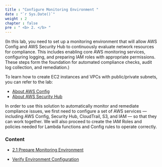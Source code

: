 ```yaml
---
title : "Configure Monitoring Environment "
date : "`r Sys.Date()`"
weight : 2
chapter : false
pre : " <b> 2. </b> "
---
```


(In this lab, you need to set up a monitoring environment that will allow AWS Config and AWS Security Hub to continuously evaluate network resources for compliance. This includes enabling core AWS monitoring services, configuring logging, and preparing IAM roles with appropriate permissions. These steps form the foundation for automated compliance checks, audit log collection, and remediation.)

To learn how to create EC2 instances and VPCs with public/private subnets, you can refer to the lab:
  - [About AWS Config](https://000004.awsstudygroup.com/en/)
  - [About AWS Security Hub](https://000003.awsstudygroup.com/en/)

In order to use this solution to automatically monitor and remediate compliance issues, we first need to configure a set of AWS services — including AWS Config, Security Hub, CloudTrail, S3, and IAM — so that they can work together. We will also proceed to create the IAM Roles and policies needed for Lambda functions and Config rules to operate correctly.

### Content
  - [2.1 Prepare Monitoring Environment](2.1-createec2/)

  - [Verify Environment Configuration](2.2-createiamrole/)

